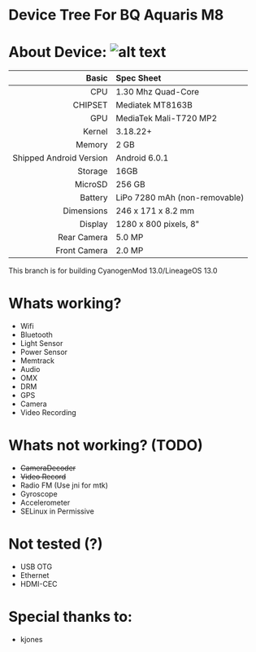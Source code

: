 Device Tree For BQ Aquaris M8
=================================================
About Device:
![alt text](http://i1.wp.com/www.blogtecnologia.es/wp-content/uploads/2017/02/bq.jpg)
=====================================
Basic   | Spec Sheet
-------:|:-------------------------
CPU     | 1.30 Mhz Quad-Core 
CHIPSET | Mediatek MT8163B
GPU     | MediaTek Mali-T720 MP2
Kernel  | 3.18.22+
Memory  | 2 GB
Shipped Android Version | Android 6.0.1
Storage | 16GB
MicroSD | 256 GB
Battery | LiPo 7280 mAh (non-removable)
Dimensions | 246 x 171 x 8.2 mm
Display | 1280 x 800 pixels, 8"
Rear Camera  | 5.0 MP
Front Camera | 2.0 MP

This branch is for building CyanogenMod 13.0/LineageOS 13.0

Whats working?
=================================================
* Wifi
* Bluetooth
* Light Sensor
* Power Sensor
* Memtrack
* Audio
* OMX
* DRM
* GPS
* Camera
* Video Recording

Whats not working? (TODO)
=================================================
* ~~CameraDecoder~~
* ~~Video Record~~
* Radio FM (Use jni for mtk)
* Gyroscope
* Accelerometer
* SELinux in Permissive

Not tested (?)
=================================================
* USB OTG
* Ethernet
* HDMI-CEC

Special thanks to:
=================================================
* kjones
